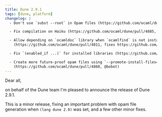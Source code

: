 ```yaml
---
title: Dune 2.9.1
tags: [dune, platform]
changelog: |
  - Don't use `subst --root` in Opam files (https://github.com/ocaml/dune/pull/4806, @MisterDA)

  - Fix compilation on Haiku (https://github.com/ocaml/dune/pull/4885, @Sylvain78)

  - Allow depending on `ocamldoc` library when `ocamlfind` is not installed.
    (https://github.com/ocaml/dune/pull/4811, fixes https://github.com/ocaml/dune/issues/4809, @nojb)

  - Fix `(enabled_if ...)` for installed libraries (https://github.com/ocaml/dune/pull/4824, fixes https://github.com/ocaml/dune/issues/4821, @dra27)

  - Create more future-proof opam files using `--promote-install-files=false`
    (https://github.com/ocaml/dune/pull/4860, @bobot)
---
```


Dear all,

on behalf of the Dune team I'm pleased to announce the release of Dune 2.9.1.

This is a minor release, fixing an important problem with opam file generation when `(lang dune 2.9)` was set, and a few other minor fixes.
